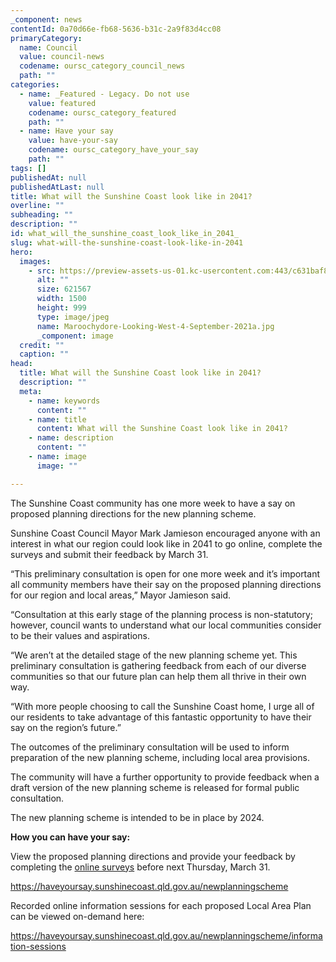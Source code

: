 ```yaml
---
_component: news
contentId: 0a70d66e-fb68-5636-b31c-2a9f83d4cc08
primaryCategory:
  name: Council
  value: council-news
  codename: oursc_category_council_news
  path: ""
categories:
  - name: _Featured - Legacy. Do not use
    value: featured
    codename: oursc_category_featured
    path: ""
  - name: Have your say
    value: have-your-say
    codename: oursc_category_have_your_say
    path: ""
tags: []
publishedAt: null
publishedAtLast: null
title: What will the Sunshine Coast look like in 2041?
overline: ""
subheading: ""
description: ""
id: what_will_the_sunshine_coast_look_like_in_2041_
slug: what-will-the-sunshine-coast-look-like-in-2041
hero:
  images:
    - src: https://preview-assets-us-01.kc-usercontent.com:443/c631baf8-1b46-001f-580c-d0001b68b4a8/54a898b0-e725-4500-93e8-a2511556638c/Maroochydore-Looking-West-4-September-2021a.jpg
      alt: ""
      size: 621567
      width: 1500
      height: 999
      type: image/jpeg
      name: Maroochydore-Looking-West-4-September-2021a.jpg
      _component: image
  credit: ""
  caption: ""
head:
  title: What will the Sunshine Coast look like in 2041?
  description: ""
  meta:
    - name: keywords
      content: ""
    - name: title
      content: What will the Sunshine Coast look like in 2041?
    - name: description
      content: ""
    - name: image
      image: ""

---
```

The Sunshine Coast community has one more week to have a say on proposed planning directions for the new planning scheme.

Sunshine Coast Council Mayor Mark Jamieson encouraged anyone with an interest in what our region could look like in 2041 to go online, complete the surveys and submit their feedback by March 31.

“This preliminary consultation is open for one more week and it’s important all community members have their say on the proposed planning directions for our region and local areas,” Mayor Jamieson said.

“Consultation at this early stage of the planning process is non-statutory; however, council wants to understand what our local communities consider to be their values and aspirations.

“We aren’t at the detailed stage of the new planning scheme yet. This preliminary consultation is gathering feedback from each of our diverse communities so that our future plan can help them all thrive in their own way.

“With more people choosing to call the Sunshine Coast home, I urge all of our residents to take advantage of this fantastic opportunity to have their say on the region’s future.”

The outcomes of the preliminary consultation will be used to inform preparation of the new planning scheme, including local area provisions.

The community will have a further opportunity to provide feedback when a draft version of the new planning scheme is released for formal public consultation.

The new planning scheme is intended to be in place by 2024.

**How you can have your say:**

View the proposed planning directions and provide your feedback by completing the [online surveys](https://haveyoursay.sunshinecoast.qld.gov.au/newplanningscheme/regional-directions#regional-survey)
&#x20;before next Thursday, March 31.

<https://haveyoursay.sunshinecoast.qld.gov.au/newplanningscheme>


Recorded online information sessions for each proposed Local Area Plan can be viewed on-demand here:

<https://haveyoursay.sunshinecoast.qld.gov.au/newplanningscheme/information-sessions>
